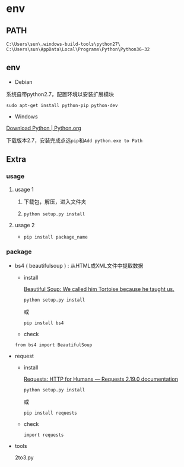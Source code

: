 # env

## PATH

`C:\Users\sun\.windows-build-tools\python27\`
`C:\Users\sun\AppData\Local\Programs\Python\Python36-32`

## env

- Debian

系统自带python2.7，配置环境以安装扩展模块

`sudo apt-get install python-pip python-dev`

- Windows

[Download Python | Python.org](https://www.python.org/downloads/)

下载版本2.7，安装完成点选`pip`和`Add python.exe to Path`

## Extra

### usage

1. usage 1

    1. 下载包，解压，进入文件夹

    2. `python setup.py install`

2. usage 2

    - `pip install package_name`

### package

- bs4 ( beautifulsoup ) : 从HTML或XML文件中提取数据

    - install

        [Beautiful Soup: We called him Tortoise because he taught us.](https://www.crummy.com/software/BeautifulSoup/)

        `python setup.py install`

        或

        `pip install bs4`

    - check

    `from bs4 import BeautifulSoup`

- request

    - install

        [Requests: HTTP for Humans — Requests 2.19.0 documentation](http://docs.python-requests.org/en/latest/)

        `python setup.py install`

        或

        `pip install requests`

    - check

        `import requests`

- tools

    2to3.py
